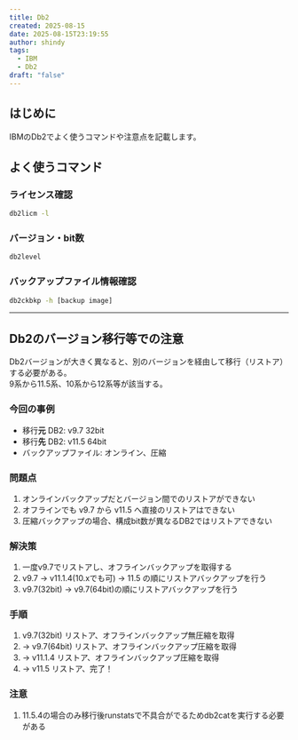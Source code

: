 ```yaml
---
title: Db2
created: 2025-08-15
date: 2025-08-15T23:19:55
author: shindy
tags:
  - IBM
  - Db2
draft: "false"
---
```

## はじめに
IBMのDb2でよく使うコマンドや注意点を記載します。

## よく使うコマンド
### ライセンス確認
```bash
db2licm -l
```
### バージョン・bit数
```bash
db2level
```
### バックアップファイル情報確認
```bash
db2ckbkp -h [backup image]
```

<div style="page-break-after: always; margin: 0; padding: 0;"><hr class="pagebreak" style="margin: 0; padding: 0;"></div>

## Db2のバージョン移行等での注意
Db2バージョンが大きく異なると、別のバージョンを経由して移行（リストア）する必要がある。  
9系から11.5系、10系から12系等が該当する。

### 今回の事例
- 移行**元** DB2: v9.7 32bit
- 移行**先** DB2: v11.5 64bit
- バックアップファイル: オンライン、圧縮
### 問題点
1. オンラインバックアップだとバージョン間でのリストアができない
2. オフラインでも v9.7 から v11.5 へ直接のリストアはできない
3. 圧縮バックアップの場合、構成bit数が異なるDB2ではリストアできない
### 解決策
1. 一度v9.7でリストアし、オフラインバックアップを取得する
2. v9.7 -> v11.1.4(10.xでも可) -> 11.5 の順にリストアバックアップを行う
3. v9.7(32bit) -> v9.7(64bit)の順にリストアバックアップを行う
### 手順
1. v9.7(32bit)
   リストア、オフラインバックアップ無圧縮を取得
2. -> v9.7(64bit)
   リストア、オフラインバックアップ圧縮を取得
3. -> v11.1.4
   リストア、オフラインバックアップ圧縮を取得
4. -> v11.5
   リストア、完了！
### 注意
1. 11.5.4の場合のみ移行後runstatsで不具合がでるためdb2catを実行する必要がある